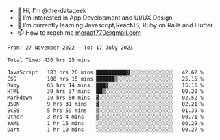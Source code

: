- 👋 Hi, I’m @the-datageek
- 👀 I’m interested in App Development and UI/UX Design
- 🌱 I’m currently learning Javascript,ReactJS, Ruby on Rails and Flutter
- 📫 How to reach me moraaf770@gmail.com

<!---
the-datageek/the-datageek is a ✨ special ✨ repository because its `README.md` (this file) appears on your GitHub profile.
You can click the Preview link to take a look at your changes.
--->
<!--START_SECTION:waka-->

```txt
From: 27 November 2022 - To: 17 July 2023

Total Time: 430 hrs 25 mins

JavaScript   183 hrs 26 mins ██████████▓░░░░░░░░░░░░░░   42.62 %
CSS          108 hrs 15 mins ██████▒░░░░░░░░░░░░░░░░░░   25.15 %
Ruby         65 hrs 14 mins  ███▓░░░░░░░░░░░░░░░░░░░░░   15.16 %
HTML         39 hrs 37 mins  ██▒░░░░░░░░░░░░░░░░░░░░░░   09.20 %
Markdown     10 hrs 50 mins  ▓░░░░░░░░░░░░░░░░░░░░░░░░   02.52 %
JSON         9 hrs 31 mins   ▓░░░░░░░░░░░░░░░░░░░░░░░░   02.21 %
SCSS         5 hrs 59 mins   ▒░░░░░░░░░░░░░░░░░░░░░░░░   01.39 %
Other        3 hrs 4 mins    ▒░░░░░░░░░░░░░░░░░░░░░░░░   00.71 %
YAML         1 hr 15 mins    ░░░░░░░░░░░░░░░░░░░░░░░░░   00.29 %
Dart         1 hr 10 mins    ░░░░░░░░░░░░░░░░░░░░░░░░░   00.27 %
```

<!--END_SECTION:waka-->
